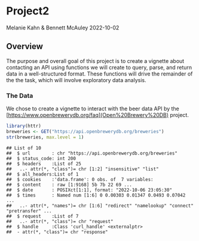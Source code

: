 Project2
================
Melanie Kahn & Bennett McAuley
2022-10-02

## Overview

The purpose and overall goal of this project is to create a vignette
about contacting an API using functions we will create to query, parse,
and return data in a well-structured format. These functions will drive
the remainder of the the task, which will involve exploratory data
analysis.

### The Data

We chose to create a vignette to interact with the beer data API by the
[https://www.openbrewerydb.org/faq](Open%20Brewery%20DB) project.

``` r
library(httr)
breweries <- GET("https://api.openbrewerydb.org/breweries")
str(breweries, max.level = 1)
```

    ## List of 10
    ##  $ url        : chr "https://api.openbrewerydb.org/breweries"
    ##  $ status_code: int 200
    ##  $ headers    :List of 25
    ##   ..- attr(*, "class")= chr [1:2] "insensitive" "list"
    ##  $ all_headers:List of 1
    ##  $ cookies    :'data.frame': 0 obs. of  7 variables:
    ##  $ content    : raw [1:9168] 5b 7b 22 69 ...
    ##  $ date       : POSIXct[1:1], format: "2022-10-06 23:05:30"
    ##  $ times      : Named num [1:6] 0 0.00303 0.01347 0.0493 0.07042 ...
    ##   ..- attr(*, "names")= chr [1:6] "redirect" "namelookup" "connect" "pretransfer" ...
    ##  $ request    :List of 7
    ##   ..- attr(*, "class")= chr "request"
    ##  $ handle     :Class 'curl_handle' <externalptr> 
    ##  - attr(*, "class")= chr "response"
